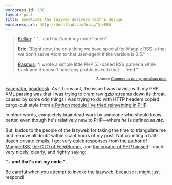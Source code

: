 ```yaml
--- 
wordpress_id: 806
layout: post
title: Sometimes the lazyweb delivers with a deluge
wordpress_url: http://decafbad.com/blog/?p=806
---
```

> [Kellan][k]: " '… and that’s not my code.' ouch"
>
> [Eric][e]: "Right now, the only thing we have special for Magpie RSS is that we don’t serve Atom to that user-agent if the version is 0.5."
>
> [Rasmus][r]: "I wrote a simple little PHP 5.1-based RSS parser a while back and it doesn’t have any problems with that ... feed."

<small style="text-align:right; display:block">Source: <a href="http://decafbad.com/blog/2005/12/19/feedburner-feeds-give-heartburn-to-php-xml-parsers">Comments on my previous post</a></small>

[Facepalm][fp], [headdesk][hd].  As it turns out, the issue I was having with my PHP XML parsing was that I was trying to cram raw gzip streams down its throat, caused by some odd things I was trying to do with HTTP headers copied cargo-cult style from [a Python module I've tried reinventing in PHP][htc].  

In other words, completely braindead work by someone who should know better, even though he's relatively new to PHP—where *he* is defined as ***me***.

But, kudos to the people of the lazyweb for taking the time to triangulate me and remove all doubt within scant hours of my post.  Not counting a half-dozen private emails, I got very quick responses from [the author of MagpieRSS][k], [the CTO of FeedBurner][e], and [the creator of PHP himself][r]—each very nicely, clearly, and rightly saying: 

**"...and that's not *my* code."**

Be careful when you attempt to invoke the lazyweb, because it might just respond!

[htc]: http://decafbad.com/trac/browser/trunk/FeedMagick/includes/HTTPCache.php
[hd]: http://www.urbandictionary.com/define.php?term=headdesk
[fp]: http://www.google.com/search?q=facepalm&start=0&ie=utf-8&oe=utf-8&client=firefox-a&rls=org.mozilla:en-US:official
[k]: http://decafbad.com/blog/2005/12/19/feedburner-feeds-give-heartburn-to-php-xml-parsers#comment-3200
[e]: http://decafbad.com/blog/2005/12/19/feedburner-feeds-give-heartburn-to-php-xml-parsers#comment-3204
[r]: http://decafbad.com/blog/2005/12/19/feedburner-feeds-give-heartburn-to-php-xml-parsers#comment-3209
